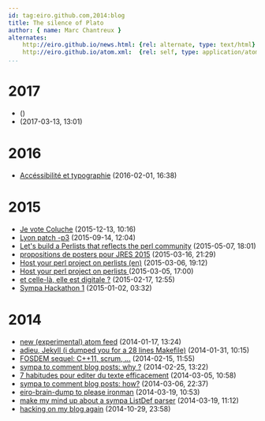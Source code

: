 ```yaml
---
id: tag:eiro.github.com,2014:blog
title: The silence of Plato
author: { name: Marc Chantreux }
alternates:
    http://eiro.github.io/news.html: {rel: alternate, type: text/html}
    http://eiro.github.io/atom.xml:  {rel: self, type: application/atom+xml}
...
```


# 2017

* [](posts/2017/) ()
* [](posts/2017/sympa_20th_birthday_hackathon.html) (2017-03-13, 13:01)

# 2016

* [Accéssibilité et typographie](posts/2016/Accessibilite_et_typographie.html) (2016-02-01, 16:38)

# 2015

* [Je vote Coluche](posts/2015/Je_vote_Coluche.html) (2015-12-13, 10:16)
* [Lyon patch -p3](posts/2015/Lyon_patch_p3.html) (2015-09-14, 12:04)
* [Let's build a Perlists that reflects the perl community](posts/2015/Lets_build_a_Perlists_that_reflects_the_perl_community.html) (2015-05-07, 18:01)
* [propositions de posters pour JRES 2015](posts/2015/propositions_de_posters_pour_JRES_2015.html) (2015-03-16, 21:29)
* [Host your perl project on perlists (en)](posts/2015/Host_your_perl_project_on_perlists_en_.html) (2015-03-06, 19:12)
* [Host your perl project on perlists ](posts/2015/Host_your_perl_project_on_perlists.html) (2015-03-05, 17:00)
* [et celle-là, elle est digitale ?](posts/2015/et_celle_la_elle_est_digitale.html) (2015-02-17, 12:55)
* [Sympa Hackathon 1](posts/2015/Sympa_Hackathon_1.html) (2015-01-02, 03:32)

# 2014

* [new (experimental) atom feed](posts/2014/new_experimental_atom_feed.html) (2014-01-17, 13:24)
* [adieu, Jekyll (i dumped you for a 28 lines Makefile)](posts/2014/adieu_Jekyll_i_dumped_you_for_a_28_lines_Makefile_.html) (2014-01-31, 10:15)
* [FOSDEM sequel: C++11, scrum, ...](posts/2014/FOSDEM_sequel_C_11_scrum_.html) (2014-02-15, 11:55)
* [sympa to comment blog posts: why ?](posts/2014/sympa_to_comment_blog_posts_why_.html) (2014-02-25, 13:22)
* [7 habitudes pour editer du texte efficacement](posts/2014/7_habitudes_pour_editer_du_texte_efficacement.html) (2014-03-05, 10:58)
* [sympa to comment blog posts: how?](posts/2014/sympa_to_comment_blog_posts_how_.html) (2014-03-06, 22:37)
* [eiro-brain-dump to please ironman](posts/2014/eiro-brain-dump_to_please_ironman.html) (2014-03-19, 10:53)
* [make my mind up about a sympa ListDef parser](posts/2014/make_my_mind_up_about_a_sympa_ListDef_parser.html) (2014-03-19, 11:12)
* [hacking on my blog again](posts/2014/hacking_on_my_blog_again.html) (2014-10-29, 23:58)
